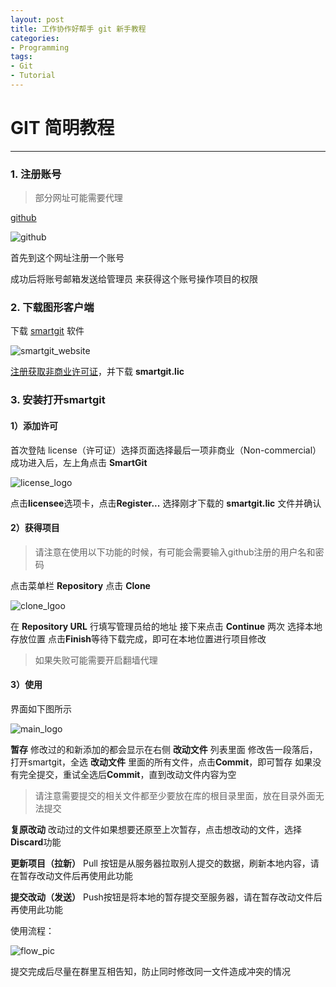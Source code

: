```yaml
---
layout: post
title: 工作协作好帮手 git 新手教程
categories:
- Programming
tags:
- Git
- Tutorial
---
```

# GIT 简明教程

------

### 1. 注册账号
>部分网址可能需要代理

[github](https://github.com/)

![github](https://raw.githubusercontent.com/RanceAttack/RanceAttack.github.io/master/image/ea361e77ly1fzmbaewtkwj20vr0jrtbx.jpg)

首先到这个网址注册一个账号

成功后将账号邮箱发送给管理员
来获得这个账号操作项目的权限

### 2. 下载图形客户端

下载 [smartgit](https://www.syntevo.com/smartgit/download/) 软件

![smartgit_website](https://raw.githubusercontent.com/RanceAttack/RanceAttack.github.io/master/image/ea361e77ly1fzmbai4mk3j21v80u0dl9.jpg)

[注册获取非商业许可证](https://www.syntevo.com/cn/smartgit/register-non-commercial/)，并下载 **smartgit.lic**

### 3. 安装打开smartgit

#### 1）添加许可
首次登陆 license（许可证）选择页面选择最后一项非商业（Non-commercial）
成功进入后，左上角点击 **SmartGit**

![license_logo](https://raw.githubusercontent.com/RanceAttack/RanceAttack.github.io/master/image/ea361e77ly1fzmbec6c29j20ez0b4q38.jpg)

点击**licensee**选项卡，点击**Register...**
选择刚才下载的 **smartgit.lic** 文件并确认

#### 2）获得项目

>请注意在使用以下功能的时候，有可能会需要输入github注册的用户名和密码

点击菜单栏 **Repository**
点击 **Clone**

![clone_lgoo](https://raw.githubusercontent.com/RanceAttack/RanceAttack.github.io/master/image/ea361e77ly1fzmbomaweyj20io0a8754.jpg)

在 **Repository URL** 行填写管理员给的地址
接下来点击 **Continue** 两次
选择本地存放位置
点击**Finish**等待下载完成，即可在本地位置进行项目修改
>如果失败可能需要开启翻墙代理

#### 3）使用

界面如下图所示

![main_logo](https://raw.githubusercontent.com/RanceAttack/RanceAttack.github.io/master/image/ea361e77ly1fzmbepsy5bj20sk0i6goa.jpg)


**暂存**
修改过的和新添加的都会显示在右侧 **改动文件** 列表里面
修改告一段落后，打开smartgit，全选 **改动文件** 里面的所有文件，点击**Commit**，即可暂存
如果没有完全提交，重试全选后**Commit**，直到改动文件内容为空

>请注意需要提交的相关文件都至少要放在库的根目录里面，放在目录外面无法提交

**复原改动**
改动过的文件如果想要还原至上次暂存，点击想改动的文件，选择**Discard**功能

**更新项目（拉新）**
Pull 按钮是从服务器拉取别人提交的数据，刷新本地内容，请在暂存改动文件后再使用此功能

**提交改动（发送）**
Push按钮是将本地的暂存提交至服务器，请在暂存改动文件后再使用此功能

使用流程：

![flow_pic](https://raw.githubusercontent.com/RanceAttack/RanceAttack.github.io/master/image/ea361e77ly1fzmctwmnraj208b0ofmzl.jpg)

提交完成后尽量在群里互相告知，防止同时修改同一文件造成冲突的情况
